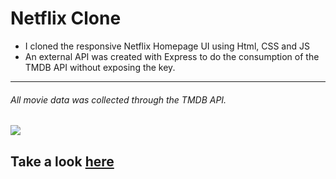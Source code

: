 # Netflix Clone

- I cloned the responsive Netflix Homepage UI using Html, CSS and JS
- An external API was created with Express to do the consumption of the TMDB API without exposing the key.

------------


###### All movie data was collected through the TMDB API.
[![](https://www.themoviedb.org/assets/2/v4/logos/v2/blue_long_1-8ba2ac31f354005783fab473602c34c3f4fd207150182061e425d366e4f34596.svg)](http://https://developers.themoviedb.org/3/getting-started/introduction)

## Take a look [here](https://emanuelalvaradog.github.io/netflix-clone/)
